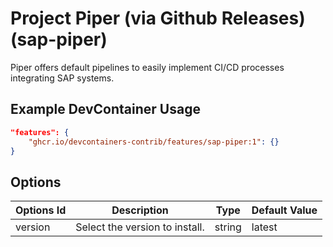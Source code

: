 
# Project Piper (via Github Releases) (sap-piper)

Piper offers default pipelines to easily implement CI/CD processes integrating SAP systems.

## Example DevContainer Usage

```json
"features": {
    "ghcr.io/devcontainers-contrib/features/sap-piper:1": {}
}
```

## Options

| Options Id | Description | Type | Default Value |
|-----|-----|-----|-----|
| version | Select the version to install. | string | latest |


